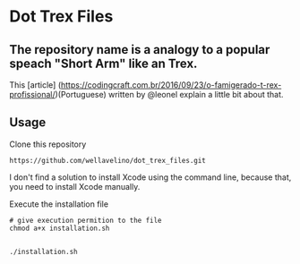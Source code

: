 # Dot Trex Files

## The repository name is a analogy to a popular speach "Short Arm" like an Trex.

This [article] (https://codingcraft.com.br/2016/09/23/o-famigerado-t-rex-profissional/)(Portuguese) written by @leonel explain a little bit about that.


## Usage

Clone this repository

```
https://github.com/wellavelino/dot_trex_files.git
```

I don't find a solution to install Xcode using the command line, because that, you need to install
Xcode manually.



Execute the installation file

````
# give execution permition to the file
chmod a+x installation.sh


./installation.sh

````

